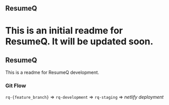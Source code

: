 
##  ResumeQ

This is an initial readme for ResumeQ. It will be updated soon.
=======
## ResumeQ

This is a readme for ResumeQ development.


### Git Flow

`rq-{feature_branch}` => `rq-development` => `rq-staging` => *netlify deployment*
